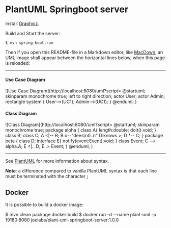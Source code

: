 PlantUML Springboot server
==========================
Install [Graphviz](http://www.graphviz.org/).

Build and Start the server:

    $ mvn spring-boot:run

Then if you open this README-file in a Markdown editor, like [MacDown](http://macdown.uranusjr.com/), an UML image shall appear between the horizontal lines below, when this page is reloaded:

* * *

#### Use Case Diagram
![Use Case Diagram](http://localhost:8080/uml?script=
@startuml;
skinparam monochrome true;
left to right direction;
actor User;
actor Admin;
rectangle system {
  User-->(UC1);
  Admin-->(UC1);
}
@enduml;
)

#### Class Diagram
![Class Diagram](http://localhost:8080/uml?script=
@startuml;
skinparam monochrome true;
package alpha {
  class A{
    length:double;
    doit():void;
  }
  class B;
  class C;
  A <|-- B;
  B o--"dees\\n0..n" D:knows >;
  D *-- C;
}
package beta {
  class D;
  interface E{
    notify(event:Event):void;
  }
  class Event;
	C --> alpha.A;
	E <|.. D;
	E..> Event;
}
@enduml;
)

* * *

See [PlantUML](http://plantuml.com/) for more information about syntax.

**Note**: a difference compared to vanilla PlantUML syntax is that each line must be terminated with the character ___;___


Docker
------
It is possible to build a docker image:

  $ mvn clean package docker:build
  $ docker run -d --name plant-uml -p 19180:8080 joelabs/plant-uml-springboot-server:1.0.0
